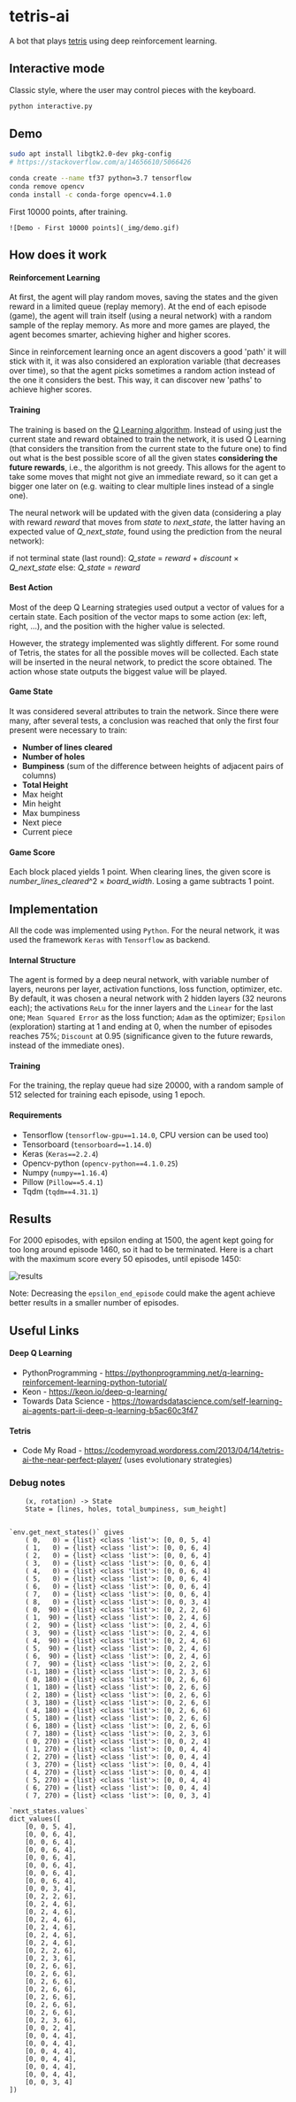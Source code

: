 # tetris-ai

A bot that plays [tetris](https://en.wikipedia.org/wiki/Tetris) using deep reinforcement learning.

## Interactive mode

Classic style, where the user may control pieces with the keyboard.
```bash
python interactive.py
```

## Demo

```bash
sudo apt install libgtk2.0-dev pkg-config
# https://stackoverflow.com/a/14656610/5066426

conda create --name tf37 python=3.7 tensorflow
conda remove opencv
conda install -c conda-forge opencv=4.1.0
```


First 10000 points, after training.

`![Demo - First 10000 points](_img/demo.gif)`

## How does it work

#### Reinforcement Learning

At first, the agent will play random moves, saving the states and the given reward in a limited queue (replay memory). At the end of each episode (game), the agent will train itself (using a neural network) with a random sample of the replay memory. As more and more games are played, the agent becomes smarter, achieving higher and higher scores.

Since in reinforcement learning once an agent discovers a good 'path' it will stick with it, it was also considered an exploration variable (that decreases over time), so that the agent picks sometimes a random action instead of the one it considers the best. This way, it can discover new 'paths' to achieve higher scores.


#### Training

The training is based on the [Q Learning algorithm](https://en.wikipedia.org/wiki/Q-learning). Instead of using just the current state and reward obtained to train the network, it is used Q Learning (that considers the transition from the current state to the future one) to find out what is the best possible score of all the given states **considering the future rewards**, i.e., the algorithm is not greedy. This allows for the agent to take some moves that might not give an immediate reward, so it can get a bigger one later on (e.g. waiting to clear multiple lines instead of a single one).

The neural network will be updated with the given data (considering a play with reward *reward* that moves from *state* to *next_state*, the latter having an expected value of *Q_next_state*, found using the prediction from the neural network):

if not terminal state (last round): *Q_state* = *reward* + *discount* × *Q_next_state*
else: *Q_state* = *reward*


#### Best Action

Most of the deep Q Learning strategies used output a vector of values for a certain state. Each position of the vector maps to some action (ex: left, right, ...), and the position with the higher value is selected.

However, the strategy implemented was slightly different. For some round of Tetris, the states for all the possible moves will be collected. Each state will be inserted in the neural network, to predict the score obtained. The action whose state outputs the biggest value will be played.


#### Game State

It was considered several attributes to train the network. Since there were many, after several tests, a conclusion was reached that only the first four present were necessary to train:

- **Number of lines cleared**
- **Number of holes**
- **Bumpiness** (sum of the difference between heights of adjacent pairs of columns)
- **Total Height**
- Max height
- Min height
- Max bumpiness
- Next piece
- Current piece


#### Game Score

Each block placed yields 1 point. When clearing lines, the given score is *number_lines_cleared*^2 × *board_width*. Losing a game subtracts 1 point.


## Implementation

All the code was implemented using `Python`. For the neural network, it was used the framework `Keras` with `Tensorflow` as backend.

#### Internal Structure

The agent is formed by a deep neural network, with variable number of layers, neurons per layer, activation functions, loss function, optimizer, etc. By default, it was chosen a neural network with 2 hidden layers (32 neurons each); the activations `ReLu` for the inner layers and the `Linear` for the last one; `Mean Squared Error` as the loss function; `Adam` as the optimizer; `Epsilon` (exploration) starting at 1 and ending at 0, when the number of episodes reaches 75%; `Discount` at 0.95 (significance given to the future rewards, instead of the immediate ones).

#### Training

For the training, the replay queue had size 20000, with a random sample of 512 selected for training each episode, using 1 epoch.


#### Requirements

- Tensorflow (`tensorflow-gpu==1.14.0`, CPU version can be used too)
- Tensorboard (`tensorboard==1.14.0`)
- Keras (`Keras==2.2.4`)
- Opencv-python (`opencv-python==4.1.0.25`)
- Numpy (`numpy==1.16.4`)
- Pillow (`Pillow==5.4.1`)
- Tqdm (`tqdm==4.31.1`)

## Results

For 2000 episodes, with epsilon ending at 1500, the agent kept going for too long around episode 1460, so it had to be terminated. Here is a chart with the maximum score every 50 episodes, until episode 1450:

![results](_img/results.svg)

Note: Decreasing the `epsilon_end_episode` could make the agent achieve better results in a smaller number of episodes.


## Useful Links

#### Deep Q Learning
- PythonProgramming - https://pythonprogramming.net/q-learning-reinforcement-learning-python-tutorial/
- Keon - https://keon.io/deep-q-learning/
- Towards Data Science - https://towardsdatascience.com/self-learning-ai-agents-part-ii-deep-q-learning-b5ac60c3f47

#### Tetris
- Code My Road - https://codemyroad.wordpress.com/2013/04/14/tetris-ai-the-near-perfect-player/ (uses evolutionary strategies)

### Debug notes

```
    (x, rotation) -> State
    State = [lines, holes, total_bumpiness, sum_height]


`env.get_next_states()` gives
    ( 0,   0) = {list} <class 'list'>: [0, 0, 5, 4]
    ( 1,   0) = {list} <class 'list'>: [0, 0, 6, 4]
    ( 2,   0) = {list} <class 'list'>: [0, 0, 6, 4]
    ( 3,   0) = {list} <class 'list'>: [0, 0, 6, 4]
    ( 4,   0) = {list} <class 'list'>: [0, 0, 6, 4]
    ( 5,   0) = {list} <class 'list'>: [0, 0, 6, 4]
    ( 6,   0) = {list} <class 'list'>: [0, 0, 6, 4]
    ( 7,   0) = {list} <class 'list'>: [0, 0, 6, 4]
    ( 8,   0) = {list} <class 'list'>: [0, 0, 3, 4]
    ( 0,  90) = {list} <class 'list'>: [0, 2, 2, 6]
    ( 1,  90) = {list} <class 'list'>: [0, 2, 4, 6]
    ( 2,  90) = {list} <class 'list'>: [0, 2, 4, 6]
    ( 3,  90) = {list} <class 'list'>: [0, 2, 4, 6]
    ( 4,  90) = {list} <class 'list'>: [0, 2, 4, 6]
    ( 5,  90) = {list} <class 'list'>: [0, 2, 4, 6]
    ( 6,  90) = {list} <class 'list'>: [0, 2, 4, 6]
    ( 7,  90) = {list} <class 'list'>: [0, 2, 2, 6]
    (-1, 180) = {list} <class 'list'>: [0, 2, 3, 6]
    ( 0, 180) = {list} <class 'list'>: [0, 2, 6, 6]
    ( 1, 180) = {list} <class 'list'>: [0, 2, 6, 6]
    ( 2, 180) = {list} <class 'list'>: [0, 2, 6, 6]
    ( 3, 180) = {list} <class 'list'>: [0, 2, 6, 6]
    ( 4, 180) = {list} <class 'list'>: [0, 2, 6, 6]
    ( 5, 180) = {list} <class 'list'>: [0, 2, 6, 6]
    ( 6, 180) = {list} <class 'list'>: [0, 2, 6, 6]
    ( 7, 180) = {list} <class 'list'>: [0, 2, 3, 6]
    ( 0, 270) = {list} <class 'list'>: [0, 0, 2, 4]
    ( 1, 270) = {list} <class 'list'>: [0, 0, 4, 4]
    ( 2, 270) = {list} <class 'list'>: [0, 0, 4, 4]
    ( 3, 270) = {list} <class 'list'>: [0, 0, 4, 4]
    ( 4, 270) = {list} <class 'list'>: [0, 0, 4, 4]
    ( 5, 270) = {list} <class 'list'>: [0, 0, 4, 4]
    ( 6, 270) = {list} <class 'list'>: [0, 0, 4, 4]
    ( 7, 270) = {list} <class 'list'>: [0, 0, 3, 4]

`next_states.values`
dict_values([
    [0, 0, 5, 4],
    [0, 0, 6, 4],
    [0, 0, 6, 4],
    [0, 0, 6, 4],
    [0, 0, 6, 4],
    [0, 0, 6, 4],
    [0, 0, 6, 4],
    [0, 0, 6, 4],
    [0, 0, 3, 4],
    [0, 2, 2, 6],
    [0, 2, 4, 6],
    [0, 2, 4, 6],
    [0, 2, 4, 6],
    [0, 2, 4, 6],
    [0, 2, 4, 6],
    [0, 2, 4, 6],
    [0, 2, 2, 6],
    [0, 2, 3, 6],
    [0, 2, 6, 6],
    [0, 2, 6, 6],
    [0, 2, 6, 6],
    [0, 2, 6, 6],
    [0, 2, 6, 6],
    [0, 2, 6, 6],
    [0, 2, 6, 6],
    [0, 2, 3, 6],
    [0, 0, 2, 4],
    [0, 0, 4, 4],
    [0, 0, 4, 4],
    [0, 0, 4, 4],
    [0, 0, 4, 4],
    [0, 0, 4, 4],
    [0, 0, 4, 4],
    [0, 0, 3, 4]
])
```
